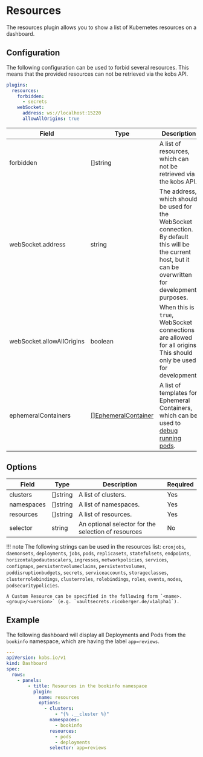 # Resources

The resources plugin allows you to show a list of Kubernetes resources on a dashboard.

## Configuration

The following configuration can be used to  forbid several resources. This means that the provided resources can not be retrieved via the kobs API.

```yaml
plugins:
  resources:
    forbidden:
      - secrets
    webSocket:
      address: ws://localhost:15220
      allowAllOrigins: true
```

| Field | Type | Description | Required |
| ----- | ---- | ----------- | -------- |
| forbidden | []string | A list of resources, which can not be retrieved via the kobs API. | No |
| webSocket.address | string | The address, which should be used for the WebSocket connection. By default this will be the current host, but it can be overwritten for development purposes. | No |
| webSocket.allowAllOrigins | boolean | When this is `true`, WebSocket connections are allowed for all origins. This should only be used for development. | No |
| ephemeralContainers | [[]EphemeralContainer](https://kubernetes.io/docs/reference/generated/kubernetes-api/v1.21/#ephemeralcontainer-v1-core) | A list of templates for Ephemeral Containers, which can be used to [debug running pods](https://kubernetes.io/docs/tasks/debug-application-cluster/debug-running-pod/#ephemeral-container). | No |

## Options

| Field | Type | Description | Required |
| ----- | ---- | ----------- | -------- |
| clusters | []string | A list of clusters. | Yes |
| namespaces | []string | A list of namespaces. | Yes |
| resources | []string | A list of resources. | Yes |
| selector | string | An optional selector for the selection of resources | No |

!!! note
    The following strings can be used in the resources list: `cronjobs`, `daemonsets`, `deployments`, `jobs`, `pods`, `replicasets`, `statefulsets`, `endpoints`, `horizontalpodautoscalers`, `ingresses`, `networkpolicies`, `services`, `configmaps`, `persistentvolumeclaims`, `persistentvolumes`, `poddisruptionbudgets`, `secrets`, `serviceaccounts`, `storageclasses`, `clusterrolebindings`, `clusterroles`, `rolebindings`, `roles`, `events`, `nodes`, `podsecuritypolicies`.

    A Custom Resource can be specified in the following form `<name>.<group>/<version>` (e.g. `vaultsecrets.ricoberger.de/v1alpha1`).

## Example

The following dashboard will display all Deployments and Pods from the `bookinfo` namespace, which are having the label `app=reviews`.

```yaml
---
apiVersion: kobs.io/v1
kind: Dashboard
spec:
  rows:
    - panels:
        - title: Resources in the bookinfo namespace
          plugin:
            name: resources
            options:
              - clusters:
                  - "{% .__cluster %}"
                namespaces:
                  - bookinfo
                resources:
                  - pods
                  - deployments
                selector: app=reviews
```
